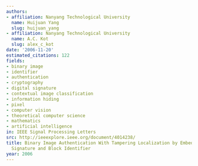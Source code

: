 ```yaml
---
authors:
- affiliation: Nanyang Technological University
  name: Huijuan Yang
  slug: huijuan_yang
- affiliation: Nanyang Technological University
  name: A.C. Kot
  slug: alex_c_kot
date: '2006-11-20'
estimated_citations: 122
fields:
- binary image
- identifier
- authentication
- cryptography
- digital signature
- contextual image classification
- information hiding
- pixel
- computer vision
- theoretical computer science
- mathematics
- artificial intelligence
in: IEEE Signal Processing Letters
src: http://ieeexplore.ieee.org/document/4014238/
title: Binary Image Authentication With Tampering Localization by Embedding Cryptographic
  Signature and Block Identifier
year: 2006
---
```


